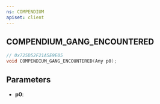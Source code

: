 ```yaml
---
ns: COMPENDIUM
apiset: client
---
```

## COMPENDIUM_GANG_ENCOUNTERED

```c
// 0x725D52F21A5E9E05
void COMPENDIUM_GANG_ENCOUNTERED(Any p0);
```


## Parameters
* **p0**: